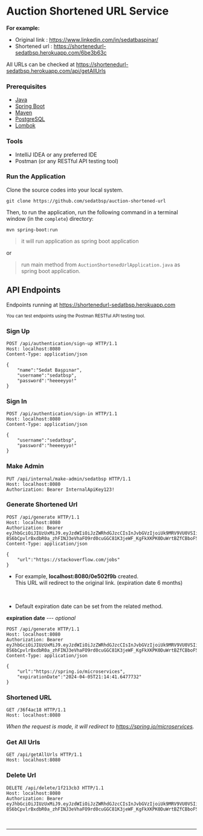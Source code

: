 # Auction Shortened URL Service

**For example:**<br>
- Original link : https://www.linkedin.com/in/sedatbaspinar/  <br>
- Shortened url : https://shortenedurl-sedatbsp.herokuapp.com/6be3b63c

All URLs can be checked at https://shortenedurl-sedatbsp.herokuapp.com/api/getAllUrls


### Prerequisites
- [Java](https://dev.java/learn/)
- [Spring Boot](https://spring.io/projects/spring-boot)
- [Maven](https://maven.apache.org/)
- [PostgreSQL](https://www.postgresql.org/docs/)
- [Lombok](https://projectlombok.org/setup/maven)

### Tools
- IntelliJ IDEA or any preferred IDE
- Postman (or any RESTful API testing tool)

### Run the Application

Clone the source codes into your local system.

```
git clone https://github.com/sedatbsp/auction-shortened-url
```

Then, to run the application, run the following command in a terminal window (in the ``` complete ```) directory:

```
mvn spring-boot:run
```

>  it will run application as spring boot application

or
> run main method from `AuctionShortenedUrlApplication.java` as spring boot application.


## API Endpoints

Endpoints running at https://shortenedurl-sedatbsp.herokuapp.com

<small>
You can test endpoints using the Postman RESTful API testing tool.
</small>

### Sign Up

````
POST /api/authentication/sign-up HTTP/1.1
Host: localhost:8080
Content-Type: application/json

{
    "name":"Sedat Başpınar",
    "username":"sedatbsp",
    "password":"heeeeyyo!"
}
````

### Sign In

```` 
POST /api/authentication/sign-in HTTP/1.1
Host: localhost:8080
Content-Type: application/json

{
    "username":"sedatbsp",
    "password":"heeeeyyo!"
}
````

### Make Admin

````
PUT /api/internal/make-admin/sedatbsp HTTP/1.1
Host: localhost:8080
Authorization: Bearer InternalApiKey123!
````

### Generate Shortened Url

````
POST /api/generate HTTP/1.1
Host: localhost:8080
Authorization: Bearer eyJhbGciOiJIUzUxMiJ9.eyJzdWIiOiJzZWRhdGJzcCIsInJvbGVzIjoiUk9MRV9VU0VSIiwidXNlcklkIjozLCJleHAiOjE2MzM1NDMzOTl9.3XP-8S6bCpvlrBxdbR0a_zhFINJ3eVhaFO9rd0cuGGC81K3jeWF_KgFkXKPK0DuWrtBZfCBboFSPN_NLpoRoDw
Content-Type: application/json

{
    "url":"https://stackoverflow.com/jobs"
}
````
- For example, **localhost:8080/0e502f9b** created. <br>This URL will redirect to the original link. (expiration date 6 months)
<br>
  
- Default expiration date can be set from the related method.

**expiration date** --- *optional*
````
POST /api/generate HTTP/1.1
Host: localhost:8080
Authorization: Bearer eyJhbGciOiJIUzUxMiJ9.eyJzdWIiOiJzZWRhdGJzcCIsInJvbGVzIjoiUk9MRV9VU0VSIiwidXNlcklkIjozLCJleHAiOjE2MzM1NDMzOTl9.3XP-8S6bCpvlrBxdbR0a_zhFINJ3eVhaFO9rd0cuGGC81K3jeWF_KgFkXKPK0DuWrtBZfCBboFSPN_NLpoRoDw
Content-Type: application/json

{
    "url":"https://spring.io/microservices",
    "expirationDate":"2024-04-05T21:14:41.6477732"
}
````

### Shortened URL

````
GET /36f4ac18 HTTP/1.1
Host: localhost:8080
````

*When the request is made, it will redirect to https://spring.io/microservices.*

### Get All Urls

````
GET /api/getAllUrls HTTP/1.1
Host: localhost:8080
````

### Delete Url

````
DELETE /api/delete/1f213cb3 HTTP/1.1
Host: localhost:8080
Authorization: Bearer eyJhbGciOiJIUzUxMiJ9.eyJzdWIiOiJzZWRhdGJzcCIsInJvbGVzIjoiUk9MRV9VU0VSIiwidXNlcklkIjozLCJleHAiOjE2MzM1NDMzOTl9.3XP-8S6bCpvlrBxdbR0a_zhFINJ3eVhaFO9rd0cuGGC81K3jeWF_KgFkXKPK0DuWrtBZfCBboFSPN_NLpoRoDw
````

<br>
<hr>
